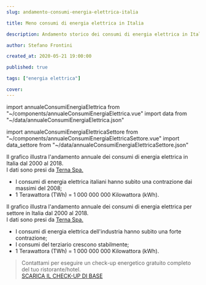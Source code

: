 ```yaml
---
slug: andamento-consumi-energia-elettrica-italia

title: Meno consumi di energia elettrica in Italia

description: Andamento storico dei consumi di energia elettrica in Italia

author: Stefano Frontini

created_at: 2020-05-21 19:00:00

published: true

tags: ["energia elettrica"]

cover:
---
```


import annualeConsumiEnergiaElettrica from "~/components/annualeConsumiEnergiaElettrica.vue"
import data from "~/data/annualeConsumiEnergiaElettrica.json"

import annualeConsumiEnergiaElettricaSettore from "~/components/annualeConsumiEnergiaElettricaSettore.vue"
import data_settore from "~/data/annualeConsumiEnergiaElettricaSettore.json"

<annualeConsumiEnergiaElettrica title="Andamento storico dei consumi di energia elettrica in Italia" xKey="Anno"
            y1Key="TWh"                       
            :data="data"
            />

Il grafico illustra l'andamento annuale dei consumi di energia elettrica in Italia dal 2000 al 2018. <br />
I dati sono presi da [Terna Spa.](https://www.terna.it/it)

- I consumi di energia elettrica italiani hanno subìto una contrazione dai massimi del 2008;
- 1 Terawattora (TWh) = 1 000 000 000 Kilowattora (kWh).

<annualeConsumiEnergiaElettricaSettore title="Andamento storico dei consumi di energia elettrica per settore in Italia" xKey="Anno"
            y1Key="Agricoltura"
            y2Key="Industria"
            y3Key="Terziario"
            y4Key="Domestico"                                 
            :data="data_settore"
            />

Il grafico illustra l'andamento annuale dei consumi di energia elettrica per settore in Italia dal 2000 al 2018. <br />
I dati sono presi da [Terna Spa.](https://www.terna.it/it)

- I consumi di energia elettrica dell'industria hanno subìto una forte contrazione;
- I consumi del terziario crescono stabilmente;
- 1 Terawattora (TWh) = 1 000 000 000 Kilowattora (kWh).

> <g-link to="/contatti">Contattami</g-link> per eseguire un check-up energetico gratuito completo del tuo ristorante/hotel.</br>
<a href="/check-up-energetico.pdf" download>SCARICA IL CHECK-UP DI BASE</a>